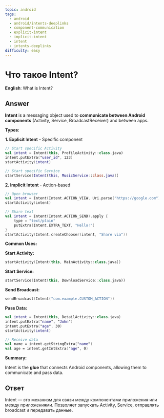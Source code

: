```yaml
---
topic: android
tags:
  - android
  - android/intents-deeplinks
  - component-communication
  - explicit-intent
  - implicit-intent
  - intent
  - intents-deeplinks
difficulty: easy
---
```


# Что такое Intent?

**English**: What is Intent?

## Answer

**Intent** is a messaging object used to **communicate between Android components** (Activity, Service, BroadcastReceiver) and between apps.

**Types:**

**1. Explicit Intent** - Specific component

```kotlin
// Start specific Activity
val intent = Intent(this, ProfileActivity::class.java)
intent.putExtra("user_id", 123)
startActivity(intent)

// Start specific Service
startService(Intent(this, MusicService::class.java))
```

**2. Implicit Intent** - Action-based

```kotlin
// Open browser
val intent = Intent(Intent.ACTION_VIEW, Uri.parse("https://google.com"))
startActivity(intent)

// Share text
val intent = Intent(Intent.ACTION_SEND).apply {
    type = "text/plain"
    putExtra(Intent.EXTRA_TEXT, "Hello!")
}
startActivity(Intent.createChooser(intent, "Share via"))
```

**Common Uses:**

**Start Activity:**
```kotlin
startActivity(Intent(this, MainActivity::class.java))
```

**Start Service:**
```kotlin
startService(Intent(this, DownloadService::class.java))
```

**Send Broadcast:**
```kotlin
sendBroadcast(Intent("com.example.CUSTOM_ACTION"))
```

**Pass Data:**
```kotlin
val intent = Intent(this, DetailActivity::class.java)
intent.putExtra("name", "John")
intent.putExtra("age", 30)
startActivity(intent)

// Receive data
val name = intent.getStringExtra("name")
val age = intent.getIntExtra("age", 0)
```

**Summary:**

Intent is the **glue** that connects Android components, allowing them to communicate and pass data.

## Ответ

Intent — это механизм для связи между компонентами приложения или между приложениями. Позволяет запускать Activity, Service, отправлять broadcast и передавать данные.

